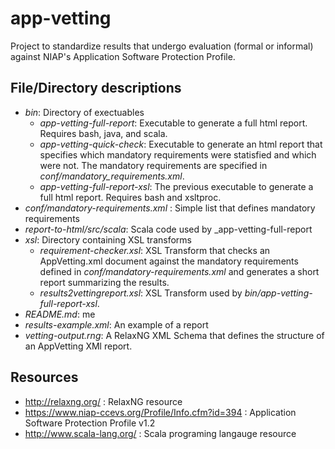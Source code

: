 # app-vetting
Project to standardize results that undergo evaluation (formal or informal) against NIAP's Application Software Protection Profile.

## File/Directory descriptions

* _bin_: Directory of exectuables
  * _app-vetting-full-report_: Executable to generate a full html report. Requires bash, java, and scala.
  * _app-vetting-quick-check_: Executable to generate an html report that specifies which mandatory requirements were statisfied and which were not. The mandatory requirements are specified in _conf/mandatory_requirements.xml_.
  * _app-vetting-full-report-xsl_: The previous executable to generate a full html report. Requires bash and xsltproc.
* _conf/mandatory-requirements.xml_ : Simple list that defines mandatory requirements
* _report-to-html/src/scala_: Scala code used by _app-vetting-full-report
* _xsl_: Directory containing XSL transforms
  * _requirement-checker.xsl_: XSL Transform that checks an AppVetting.xml document against the mandatory requirements defined in _conf/mandatory-requirements.xml_ and generates a short report summarizing the results.
  * _results2vettingreport.xsl_: XSL Transform used by _bin/app-vetting-full-report-xsl_.
* _README.md_: me
* _results-example.xml_: An example of a report
* _vetting-output.rng_: A RelaxNG XML Schema that defines the structure of an AppVetting XMl report.

## Resources
* http://relaxng.org/ : RelaxNG resource
* https://www.niap-ccevs.org/Profile/Info.cfm?id=394 : Application Software Protection Profile v1.2
* http://www.scala-lang.org/ : Scala programing langauge resource
